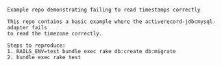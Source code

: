     Example repo demonstrating failing to read timestamps correctly

    This repo contains a basic example where the activerecord-jdbcmysql-adapter fails
    to read the timezone correctly.

    Steps to reproduce:
    1. RAILS_ENV=test bundle exec rake db:create db:migrate
    2. bundle exec rake test
